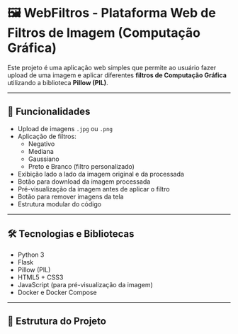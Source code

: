 # 🖼️ WebFiltros - Plataforma Web de Filtros de Imagem (Computação Gráfica)

Este projeto é uma aplicação web simples que permite ao usuário fazer upload de uma imagem e aplicar diferentes **filtros de Computação Gráfica** utilizando a biblioteca **Pillow (PIL)**.

---

## 🚀 Funcionalidades

- Upload de imagens `.jpg` ou `.png`
- Aplicação de filtros:
  - Negativo
  - Mediana
  - Gaussiano
  - Preto e Branco (filtro personalizado)
- Exibição lado a lado da imagem original e da processada
- Botão para download da imagem processada
- Pré-visualização da imagem antes de aplicar o filtro
- Botão para remover imagens da tela
- Estrutura modular do código

---

## 🛠️ Tecnologias e Bibliotecas

- Python 3  
- Flask  
- Pillow (PIL)  
- HTML5 + CSS3  
- JavaScript (para pré-visualização da imagem)  
- Docker e Docker Compose  

---

## 📁 Estrutura do Projeto

